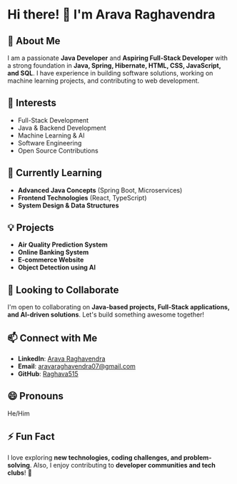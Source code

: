 # Hi there! 👋 I'm Arava Raghavendra  

## 🚀 About Me  
I am a passionate **Java Developer** and **Aspiring Full-Stack Developer** with a strong foundation in **Java, Spring, Hibernate, HTML, CSS, JavaScript, and SQL**. I have experience in building software solutions, working on machine learning projects, and contributing to web development.  

## 👀 Interests  
- Full-Stack Development  
- Java & Backend Development  
- Machine Learning & AI  
- Software Engineering  
- Open Source Contributions  

## 🌱 Currently Learning  
- **Advanced Java Concepts** (Spring Boot, Microservices)  
- **Frontend Technologies** (React, TypeScript)  
- **System Design & Data Structures**  

## 💡 Projects  
- **Air Quality Prediction System**  
- **Online Banking System**  
- **E-commerce Website**  
- **Object Detection using AI**  

## 💞️ Looking to Collaborate  
I'm open to collaborating on **Java-based projects, Full-Stack applications, and AI-driven solutions**. Let's build something awesome together!  

## 📫 Connect with Me  
- **LinkedIn**: [Arava Raghavendra](https://www.linkedin.com/in/aravaraghavendra/)  
- **Email**: aravaraghavendra07@gmail.com  
- **GitHub**: [Raghava515](https://github.com/Raghava515)  

## 😄 Pronouns  
He/Him  

## ⚡ Fun Fact  
I love exploring **new technologies, coding challenges, and problem-solving**. Also, I enjoy contributing to **developer communities and tech clubs**! 🚀  

